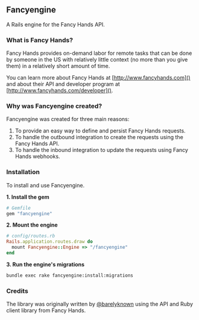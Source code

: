 ## Fancyengine

A Rails engine for the Fancy Hands API.

### What is Fancy Hands?

Fancy Hands provides on-demand labor for remote tasks that can be done by someone in the US with relatively little context (no more than you give them) in a relatively short amount of time.

You can learn more about Fancy Hands at [http://www.fancyhands.com]() and about their API and developer program  at [http://www.fancyhands.com/developer]().

### Why was Fancyengine created?

Fancyengine was created for three main reasons:
1. To provide an easy way to define and persist Fancy Hands requests.
2. To handle the outbound integration to create the requests using the Fancy Hands API.
3. To handle the inbound integration to update the requests using Fancy Hands webhooks.

### Installation

To install and use Fancyengine.

**1. Install the gem**
```ruby
# Gemfile
gem "fancyengine"
```

**2. Mount the engine**
```ruby
# config/routes.rb
Rails.application.routes.draw do
  mount Fancyengine::Engine => "/fancyengine"
end
```

**3. Run the engine's migrations**
```bash
bundle exec rake fancyengine:install:migrations
```

### Credits

The library was originally written by [@barelyknown](http://twitter.com/barelyknown) using the API and Ruby client library from Fancy Hands.
